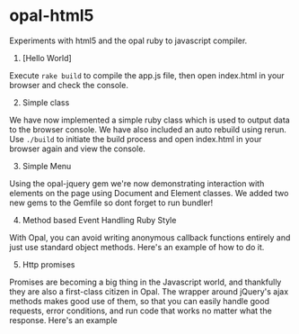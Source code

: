 # opal-html5
Experiments with html5 and the opal ruby to javascript compiler.

1. [Hello World]

  Execute `rake build` to compile the app.js file, then open index.html in your browser and check the console.

2. Simple class

  We have now implemented a simple ruby class which is used to output data
  to the browser console. We have also included an auto rebuild using rerun.
  Use `./build` to initiate the build process and open index.html in your
  browser again and view the console.

3. Simple Menu

  Using the opal-jquery gem we're now demonstrating interaction with elements
  on the page using Document and Element classes. We added two new gems to the
  Gemfile so dont forget to run bundler!

4. Method based Event Handling Ruby Style

  With Opal, you can avoid writing anonymous callback functions entirely and
  just use standard object methods. Here's an example of how to do it.

5. Http promises

  Promises are becoming a big thing in the Javascript world, and thankfully they are also a first-class citizen in Opal. The wrapper around jQuery's ajax methods makes good use of them, so that you can easily handle good requests, error conditions, and run code that works no matter what the response. Here's an example
